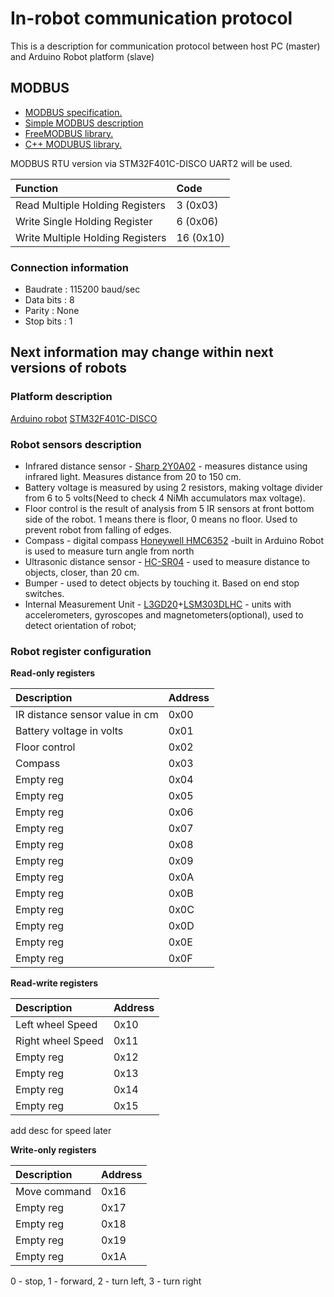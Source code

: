 # In-robot communication protocol
This is a description for communication protocol between host PC (master) and Arduino Robot platform (slave)

## MODBUS 
 * [MODBUS specification.](http://www.modbus.org/docs/Modbus_Application_Protocol_V1_1b3.pdf)
 * [Simple MODBUS description](https://ru.wikipedia.org/wiki/Modbus)
 * [FreeMODBUS library.](http://www.freemodbus.org/index.php?idx=32)
 * [C++ MODUBUS library.](http://libmodbus.org/)

MODBUS RTU version via STM32F401C-DISCO UART2 will be used. 

|Function|Code|
|:--------|:----|
|Read Multiple Holding Registers|3 (0x03)|
|Write Single Holding Register|6 (0x06)|
|Write Multiple Holding Registers|16 (0x10)|

### Connection information
 * Baudrate : 115200 baud/sec
 * Data bits : 8
 * Parity : None
 * Stop bits : 1

## Next information may change within next versions of robots

### Platform description
[Arduino robot](https://www.arduino.cc/en/Main/Robot)
[STM32F401C-DISCO](http://www.st.com/content/st_com/en/products/evaluation-tools/product-evaluation-tools/mcu-eval-tools/stm32-mcu-eval-tools/stm32-mcu-discovery-kits/stm32f4discovery.html)

### Robot sensors description
 * Infrared distance sensor - [Sharp 2Y0A02](http://www.sharpsma.com/webfm_send/1487) - measures distance using infrared light. Measures distance from 20 to 150 cm.
 * Battery voltage is measured by using 2 resistors, making voltage divider from 6 to 5 volts(Need to check 4 NiMh accumulators max voltage).
 * Floor control is the result of analysis from 5 IR sensors at front bottom side of the robot. 1 means there is floor, 0  means no floor. Used to prevent robot from falling of edges.
 * Compass - digital compass [Honeywell HMC6352](https://www.sparkfun.com/datasheets/Components/HMC6352.pdf) -built in Arduino Robot is used to measure turn angle from north
 * Ultrasonic distance sensor - [HC-SR04](http://www.micropik.com/PDF/HCSR04.pdf) - used to measure distance to objects, closer, than 20 cm.
 * Bumper - used to detect objects by touching it. Based on end stop switches.
 * Internal Measurement Unit - [L3GD20](https://www.pololu.com/file/0J563/L3GD20.pdf)+[LSM303DLHC](http://www.st.com/content/ccc/resource/technical/document/datasheet/56/ec/ac/de/28/21/4d/48/DM00027543.pdf/files/DM00027543.pdf/jcr:content/translations/en.DM00027543.pdf) - units with accelerometers, gyroscopes and magnetometers(optional), used to detect orientation of robot;

### Robot register configuration
**Read-only registers**

|Description|Address|
|:--------|:----|
|IR distance sensor value in cm| 0x00 |
|Battery voltage in volts |0x01|
|Floor control|0x02|
|Compass|0x03|
|Empty reg|0x04|
|Empty reg|0x05|
|Empty reg|0x06|
|Empty reg|0x07|
|Empty reg|0x08|
|Empty reg|0x09|
|Empty reg|0x0A|
|Empty reg|0x0B|
|Empty reg|0x0C|
|Empty reg|0x0D|
|Empty reg|0x0E|
|Empty reg|0x0F|

**Read-write registers**

|Description|Address|
|:--------|:----|
|Left wheel Speed | 0x10 |
|Right wheel Speed| 0x11 |
|Empty reg| 0x12 |
|Empty reg| 0x13 |
|Empty reg| 0x14 |
|Empty reg| 0x15 |
add desc for speed later

**Write-only registers**

|Description|Address|
|:--------|:----|
|Move command | 0x16 |
|Empty reg| 0x17 |
|Empty reg| 0x18 |
|Empty reg| 0x19 |
|Empty reg| 0x1A |
0 - stop, 1 - forward, 2 - turn left, 3 - turn right